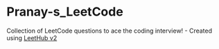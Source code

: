 # Pranay-s_LeetCode
Collection of LeetCode questions to ace the coding interview! - Created using [LeetHub v2](https://github.com/arunbhardwaj/LeetHub-2.0)
